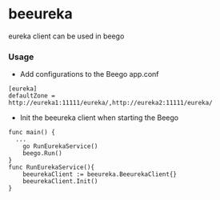 # beeureka
eureka client can be used in beego

### Usage
- Add configurations to the Beego app.conf 
```
[eureka]
defaultZone = http://eureka1:11111/eureka/,http://eureka2:11111/eureka/
```


- Init the beeureka client when starting the Beego

```
func main() {
  ...
	go RunEurekaService()
	beego.Run()
}
func RunEurekaService(){
	beeurekaClient := beeureka.BeeurekaClient{}
	beeurekaClient.Init()
}
```


  
